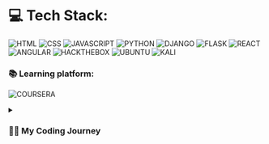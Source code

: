 # 💻 Tech Stack:
![HTML](https://img.shields.io/badge/HTML5-E34F26?style=for-the-badge&logo=html5&logoColor=white) 
![CSS](https://img.shields.io/badge/CSS3-1572B6?style=for-the-badge&logo=css3&logoColor=white) 
![JAVASCRIPT](https://img.shields.io/badge/JavaScript-323330?style=for-the-badge&logo=javascript&logoColor=F7DF1E)
![PYTHON](https://img.shields.io/badge/Python-FFD43B?style=for-the-badge&logo=python&logoColor=blue)
![DJANGO](https://img.shields.io/badge/Django-092E20?style=for-the-badge&logo=django&logoColor=green)
![FLASK](https://img.shields.io/badge/Flask-000000?style=for-the-badge&logo=flask&logoColor=white)
![REACT](https://img.shields.io/badge/React-20232A?style=for-the-badge&logo=react&logoColor=61DAFB)
![ANGULAR](https://img.shields.io/badge/Angular-DD0031?style=for-the-badge&logo=angular&logoColor=white)
![HACKTHEBOX](https://img.shields.io/badge/HackTheBox-111927?style=for-the-badge&logo=Hack%20The%20Box&logoColor=9FEF00)
![UBUNTU](https://img.shields.io/badge/Ubuntu-E95420?style=for-the-badge&logo=ubuntu&logoColor=white)
![KALI](https://img.shields.io/badge/Kali_Linux-557C94?style=for-the-badge&logo=kali-linux&logoColor=white)

### 📚 Learning platform:
![COURSERA](https://img.shields.io/badge/Coursera-0056D2?style=for-the-badge&logo=Coursera&logoColor=white)</br>

<details> <summary><h3>👨‍💻 My Coding Journey</h3></summary>
      I developed interest in Web Development when I was very young. I got into the idea of coding when I was a teenager trying to create my own RuneScape private servers. Through constant failure to learn Java efficently, I made my way back to Front-End development. Where I excel. I enjoy HTML, CSS and JavaScript. I have more recently been learning React and Django. I also have been learning Python steadily and would like to eventually learn C++ or Rust. I have finished roughly 10 Professional Certificate's. Most of which through Coursera. I am enrolled through the University of Maine Augusta persuing a degree in Science and Computer Information Systems. Recently completed three courses with different groups at MIT. I am proficent with Linux, I enjoy Ubuntu for a daily driver and I have dabbled with Kali and HTB. I hope to make great things one day and show everyone that against all odds you can succeed no matter what life throws at you.


<!--
**tristanjc2/tristanjc2** is a ✨ _special_ ✨ repository because its `README.md` (this file) appears on your GitHub profile.

Here are some ideas to get you started:

- 🔭 I’m currently working on ...
- 🌱 I’m currently learning ...
- 👯 I’m looking to collaborate on ...
- 🤔 I’m looking for help with ...
- 💬 Ask me about ...
- 📫 How to reach me: ...
- 😄 Pronouns: ...
- ⚡ Fun fact: ...
-->
